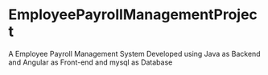 # EmployeePayrollManagementProject
A Employee Payroll Management System Developed using Java as Backend and Angular as Front-end and mysql as Database

